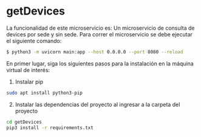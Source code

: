 # getDevices

La funcionalidad de este microservicio es: Un microservicio de consulta de devices por sede y sin sede. Para correr el microservicio se debe ejecutar el siguiente comando:

```bash
$ python3 -m uvicorn main:app --host 0.0.0.0 --port 8080 --reload
```

En primer lugar, siga los siguientes pasos para la instalación en la máquina virtual de interés:

1. Instalar pip 

```bash
sudo apt install python3-pip
```

2. Instalar las dependencias del proyecto al ingresar a la carpeta del proyecto

```bash
cd getDevices
pip3 install -r requirements.txt
```
